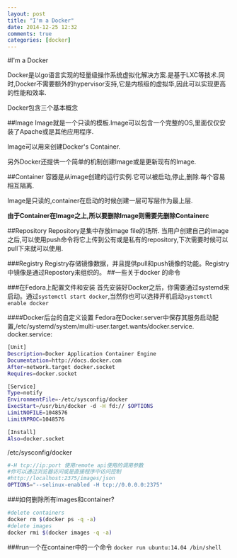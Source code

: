 ```yaml
---
layout: post
title: "I'm a Docker"
date: 2014-12-25 12:32
comments: true
categories: [docker]
---
```


#I'm a Docker

Docker是以go语言实现的轻量级操作系统虚拟化解决方案.是基于LXC等技术.同时,Docker不需要额外的hypervisor支持,它是内核级的虚拟华,因此可以实现更高的性能和效率.

Docker包含三个基本概念

##Image
Image就是一个只读的模板.Image可以包含一个完整的OS,里面仅仅安装了Apache或是其他应用程序.

Image可以用来创建Docker's Container.

另外Docker还提供一个简单的机制创建Image或是更新现有的Image.


##Container
容器是从image创建的运行实例.它可以被启动,停止,删除.每个容易相互隔离.

Image是只读的,container在启动的时候创建一层可写层作为最上层.

**由于Container在Image之上,所以要删除Image则需要先删除Containerc**

##Repository
Repository是集中存放image file的场所.
当用户创建自己的image之后,可以使用push命令将它上传到公有或是私有的repository,下次需要时候可以pull下来就可以使用.

###Registry
Registry存储镜像数据，并且提供pull和push镜像的功能。Registry中镜像是通过Repostory来组织的。
##一些关于docker 的命令

###在Fedora上配置文件和安装
首先安装好Docker之后，你需要通过systemd来启动。通过`systemctl start
docker`,当然你也可以选择开机启动`systemctl enable docker`

####Docker后台的自定义设置
Fedora在Docker.server中保存其服务启动配置,/etc/systemd/system/multi-user.target.wants/docker.service.
docker.service:

```bash
[Unit]
Description=Docker Application Container Engine
Documentation=http://docs.docker.com
After=network.target docker.socket
Requires=docker.socket

[Service]
Type=notify
EnvironmentFile=-/etc/sysconfig/docker
ExecStart=/usr/bin/docker -d -H fd:// $OPTIONS
LimitNOFILE=1048576
LimitNPROC=1048576

[Install]
Also=docker.socket
```
/etc/sysconfig/docker
```bash
#-H tcp://ip:port 使用remote api使用的调用参数
#你可以通过浏览器访问或是直接程序中访问控制
#http://localhost:2375/images/json
OPTIONS="--selinux-enabled -H tcp://0.0.0.0:2375"
```

###如何删除所有images和container?
``` bash
#delete containers
docker rm $(docker ps -q -a)
#delete images
docker rmi $(docker images -q -a)
```
###run一个在container中的一个命令
`docker run ubuntu:14.04 /bin/shell`


